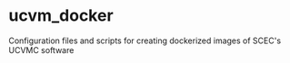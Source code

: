 # ucvm_docker
Configuration files and scripts for creating dockerized images of SCEC's UCVMC software

